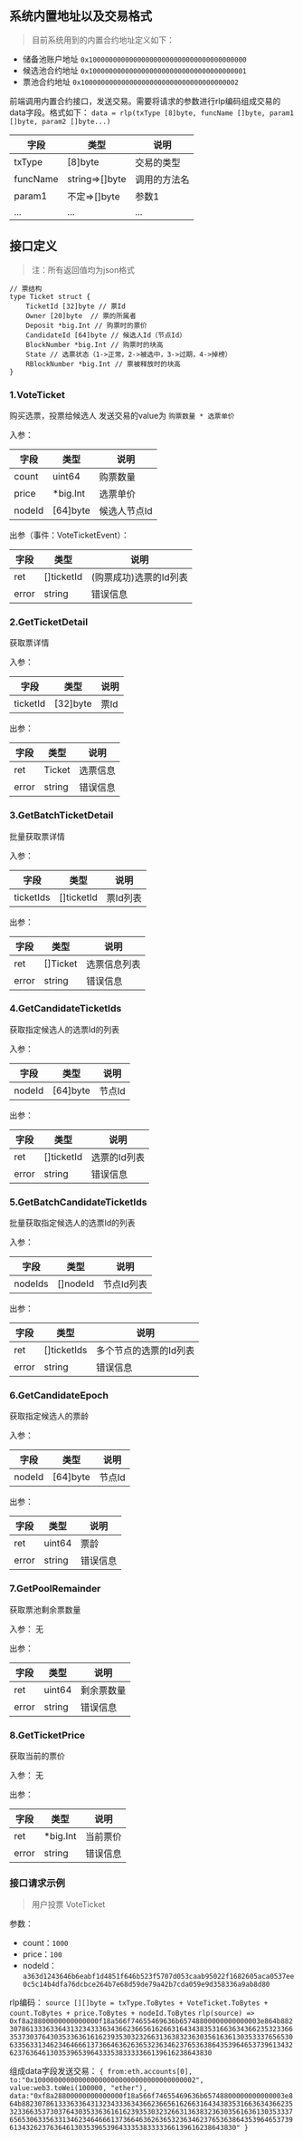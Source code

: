 ## 系统内置地址以及交易格式
> 目前系统用到的内置合约地址定义如下：

*  储备池账户地址 `0x100000000000000000000000000000000000000` 
*  候选池合约地址 `0x100000000000000000000000000000000000001` 
*  票池合约地址   `0x100000000000000000000000000000000000002` 

前端调用内置合约接口，发送交易。需要将请求的参数进行rlp编码组成交易的data字段。格式如下：
`data = rlp(txType [8]byte, funcName []byte, param1 []byte, param2 []byte...)`

| 字段       | 类型             | 说明     |
| -------- | -------------- | ------ |
| txType   | [8]byte        | 交易的类型  |
| funcName | string=>[]byte | 调用的方法名 |
| param1   | 不定=>[]byte     | 参数1    |
| ...      | ...            | ...    |


## 接口定义
> 注：所有返回值均为json格式

```
// 票结构
type Ticket struct {
    TicketId [32]byte // 票Id
    Owner [20]byte  // 票的所属者
    Deposit *big.Int // 购票时的票价
    CandidateId [64]byte // 候选人Id（节点Id）
    BlockNumber *big.Int // 购票时的块高
    State // 选票状态（1->正常，2->被选中，3->过期，4->掉榜）
	RBlockNumber *big.Int // 票被释放时的块高
}
```

### 1.VoteTicket
购买选票，投票给候选人
发送交易的value为  `购票数量 * 选票单价` 

入参：

| 字段     | 类型       | 说明      |
| ------ | -------- | ------- |
| count  | uint64   | 购票数量    |
| price  | *big.Int | 选票单价    |
| nodeId | [64]byte | 候选人节点Id |

出参（事件：VoteTicketEvent）：

| 字段    | 类型          | 说明            |
| ----- | ----------- | ------------- |
| ret   | []ticketId | (购票成功)选票的Id列表 |
| error | string      | 错误信息          |

### 2.GetTicketDetail
获取票详情

入参：

| 字段       | 类型       | 说明   |
| -------- | -------- | ---- |
| ticketId | [32]byte | 票Id  |

出参：

| 字段    | 类型     | 说明   |
| ----- | ------ | ---- |
| ret   | Ticket | 选票信息 |
| error | string | 错误信息 |

### 3.GetBatchTicketDetail

批量获取票详情

入参：

| 字段       | 类型       | 说明   |
| -------- | -------- | ---- |
| ticketIds | []ticketId | 票Id列表  |

出参：

| 字段    | 类型     | 说明   |
| ----- | ------ | ---- |
| ret   | []Ticket | 选票信息列表 |
| error | string | 错误信息 |

### 4.GetCandidateTicketIds

获取指定候选人的选票Id的列表

入参：

| 字段     | 类型       | 说明   |
| ------ | -------- | ---- |
| nodeId | [64]byte | 节点Id |

出参：

| 字段    | 类型          | 说明      |
| ----- | ----------- | ------- |
| ret   | []ticketId | 选票的Id列表 |
| error | string      | 错误信息    |

### 5.GetBatchCandidateTicketIds

批量获取指定候选人的选票Id的列表

入参：

| 字段     | 类型       | 说明   |
| ------ | -------- | ---- |
| nodeIds | []nodeId | 节点Id列表 |

出参：

| 字段    | 类型          | 说明      |
| ----- | ----------- | ------- |
| ret   | []ticketIds | 多个节点的选票的Id列表 |
| error | string      | 错误信息    |

### 6.GetCandidateEpoch

获取指定候选人的票龄

入参：

| 字段     | 类型       | 说明   |
| ------ | -------- | ---- |
| nodeId | [64]byte | 节点Id |

出参：

| 字段    | 类型     | 说明   |
| ----- | ------ | ---- |
| ret   | uint64 | 票龄   |
| error | string | 错误信息 |

### 7.GetPoolRemainder
获取票池剩余票数量

入参： 无

出参：

| 字段    | 类型     | 说明    |
| ----- | ------ | ----- |
| ret   | uint64 | 剩余票数量 |
| error | string | 错误信息  |

### 8.GetTicketPrice
获取当前的票价

入参： 无

出参：

| 字段    | 类型       | 说明   |
| ----- | -------- | ---- |
| ret   | *big.Int | 当前票价 |
| error | string   | 错误信息 |

### 接口请求示例
> 用户投票 VoteTicket

参数：

* count：`1000`
* price：`100`
* nodeId： `a363d1243646b6eabf1d4851f646b523f5707d053caab95022f1682605aca0537ee0c5c14b4dfa76dcbce264b7e68d59de79a42b7cda059e9d358336a9ab8d80`

rlp编码：
`source [][]byte = txType.ToBytes + VoteTicket.ToBytes + count.ToBytes + price.ToBytes + nodeId.ToBytes`
`rlp(source) => 0xf8a28800000000000000f18a566f74655469636b65748800000000000003e864b88230786133363364313234333634366236656162663164343835316636343662353233663537303764303533636161623935303232663136383236303561636130353337656530633563313462346466613736646362636532363462376536386435396465373961343262376364613035396539643335383333366139616238643830`

组成data字段发送交易：
`{ from:eth.accounts[0], to:"0x1000000000000000000000000000000000000002", value:web3.toWei(100000, "ether"), data:"0xf8a28800000000000000f18a566f74655469636b65748800000000000003e864b88230786133363364313234333634366236656162663164343835316636343662353233663537303764303533636161623935303232663136383236303561636130353337656530633563313462346466613736646362636532363462376536386435396465373961343262376364613035396539643335383333366139616238643830" }`
